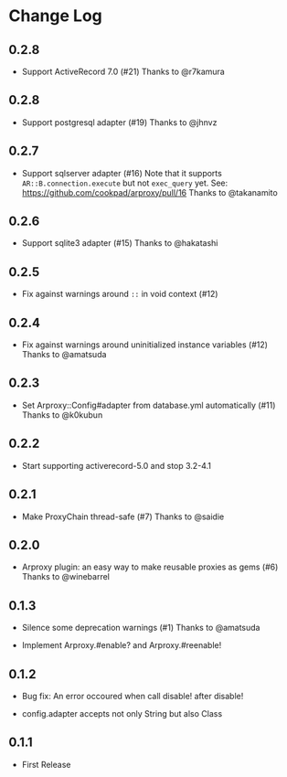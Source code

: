 # Change Log
## 0.2.8
* Support ActiveRecord 7.0 (#21)
  Thanks to @r7kamura

## 0.2.8
* Support postgresql adapter (#19)
  Thanks to @jhnvz

## 0.2.7
* Support sqlserver adapter (#16)
  Note that it supports `AR::B.connection.execute` but not `exec_query` yet.
  See: https://github.com/cookpad/arproxy/pull/16
  Thanks to @takanamito

## 0.2.6
* Support sqlite3 adapter (#15)
  Thanks to @hakatashi

## 0.2.5
* Fix against warnings around `::` in void context (#12)

## 0.2.4
* Fix against warnings around uninitialized instance variables (#12)
  Thanks to @amatsuda

## 0.2.3
* Set Arproxy::Config#adapter from database.yml automatically (#11)
  Thanks to @k0kubun

## 0.2.2
* Start supporting activerecord-5.0 and stop 3.2-4.1

## 0.2.1
* Make ProxyChain thread-safe (#7)
  Thanks to @saidie

## 0.2.0
* Arproxy plugin: an easy way to make reusable proxies as gems (#6)
  Thanks to @winebarrel

## 0.1.3
* Silence some deprecation warnings (#1)
  Thanks to @amatsuda

* Implement Arproxy.#enable? and Arproxy.#reenable!

## 0.1.2
* Bug fix: An error occoured when call disable! after disable!

* config.adapter accepts not only String but also Class

## 0.1.1
* First Release
